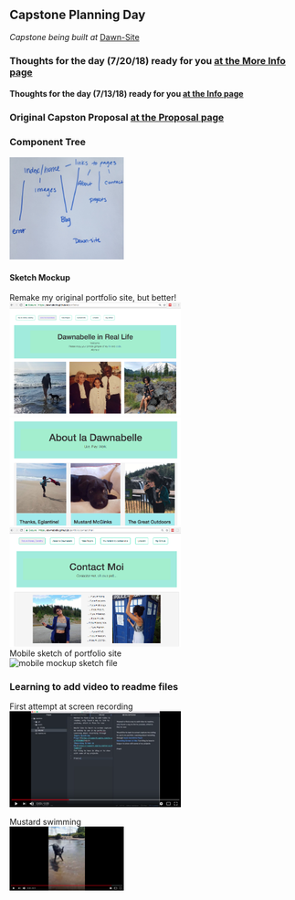 ## Capstone Planning Day
_Capstone being built at_ [Dawn-Site]( https://github.com/Dawnabelle/dawn-site)

### Thoughts for the day (7/20/18) ready for you [at the More Info page](/more-info.md)

#### Thoughts for the day (7/13/18) ready for you [at the Info page](/info.md)

### Original Capston Proposal [at the Proposal page](/proposal.md)

### Component Tree
<img src="./assets/component-tree.jpg"
alt="component tree" width="200"/></a>
</br>


#### Sketch Mockup </br>
Remake my original portfolio site, but better!
<br/>
<img src="./assets/home.png"
alt="home page" width="300"/></a>
</br>
<img src="./assets/about.png"
alt="about page" width="300"/></a>
</br>
<img src="./assets/contact.png"
alt="contact page" width="300"/></a>
</br>
Mobile sketch of portfolio site
<br/>
<img src="./assets/Mobile.jpg"
alt="mobile mockup sketch file" width="300"/></a>
</br>

### Learning to add video to readme files

First attempt at screen recording
</br>
<a href="https://www.youtube.com/watch?v=bWiWwJy_IQA" target="_blank">
<img src="./assets/screen.png"
alt="typing some quick words on screen" width="300"/></a>


Mustard swimming
</br>
<a href="https://www.youtube.com/watch?v=aCooNcA78yQ" target="_blank">
<img src="./assets/shake.png"
alt="a small Mustard guy" width="200"/></a>

